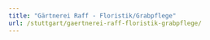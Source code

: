 ```yaml
---
title: "Gärtnerei Raff - Floristik/Grabpflege"
url: /stuttgart/gaertnerei-raff-floristik-grabpflege/
---
```

